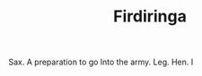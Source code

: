 ---
title: Firdiringa
letter: F
permalink: "/definitions/bld-firdiringa.html"
body: Sax. A preparation to go lnto the army. Leg. Hen. I
published_at: '2018-07-07'
source: Black's Law Dictionary 2nd Ed (1910)
layout: post
---